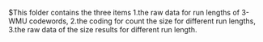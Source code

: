 $This folder contains the three items
1.the raw data for run lengths of 3-WMU codewords,
2.the coding for count the size for different run lengths,
3.the raw data of the size results for different run length.

